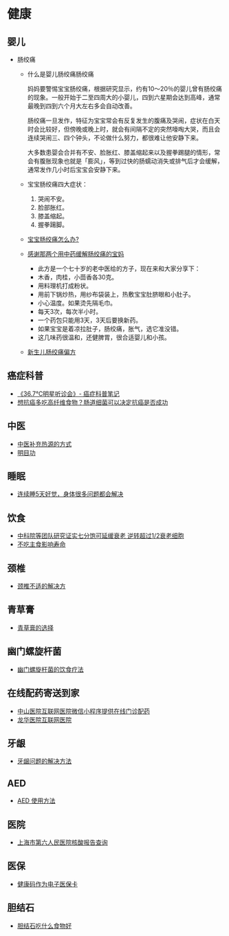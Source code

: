 # 健康

## 婴儿
* 肠绞痛
  * 什么是婴儿肠绞痛肠绞痛
  
      妈妈要警惕宝宝肠绞痛，根据研究显示，约有10～20％的婴儿曾有肠绞痛的现象。一般开始于二至四周大的小婴儿，四到六星期会达到高峰，通常最晚到四到六个月大左右多会自动改善。

      肠绞痛一旦发作，特征为宝宝常会有反复发生的腹痛及哭闹，症状在白天时会比较好，但傍晚或晚上时，就会有间隔不定的突然嚎啕大哭，而且会连续哭闹三、四个钟头，不论做什么努力，都很难让他安静下来。

      大多数患婴会合并有不安、脸胀红、膝盖缩起来以及握拳踢腿的情形，常会有腹胀现象也就是「膨风」，等到过快的肠蠕动消失或排气后才会缓解，通常发作几小时后宝宝会安静下来。

  * 宝宝肠绞痛四大症状：
    1. 哭闹不安。
    2. 脸部胀红。
    3. 膝盖缩起。
    4. 握拳踼脚。

  * [宝宝肠绞痛怎么办?](http://www.babytree.com/ask/detail/991493)

  * [感谢那两个用中药缓解肠绞痛的宝妈](http://www.babytree.com/community/club201400/topic_19439664_1.html)
    * 此方是一个七十岁的老中医给的方子，现在来和大家分享下：
    * 木香，肉桂，小茴香各30克。
    * 用料理机打成粉状。
    * 用前下锅炒热，用纱布袋装上，热敷宝宝肚脐眼和小肚子。
    * 小心温度。如果烫先隔毛巾。
    * 每天3次，每次半小时。
    * 一个药包只能用3天，3天后要换新药。
    * 如果宝宝是着凉拉肚子，肠绞痛，胀气，选它准没错。
    * 这几味药很温和，还健脾胃，很合适婴儿和小孩。

  * [新生儿肠绞痛偏方](http://www.qbaobei.com/chengzhang/656424.html)

## 癌症科普
* [《36.7℃明星听诊会》- 癌症科普笔记](cancer-notes.md)
* [想抗癌多吃高纤维食物？肠道细菌可以决定抗癌是否成功](changdao-xijun-kang-ai.md)

## 中医
* [中医补充热源的方式](heat-supplement-in-chinese-medicine-way.md)
* [明目功](mingmugong.md)

## 睡眠
* [连续睡5天好觉，身体很多问题都会解决](good-sleep-of-5-days.md)

## 饮食 
* [中科院等团队研究证实七分饱可延缓衰老 逆转超过1/2衰老细胞](https://www.sohu.com/a/385608566_100191015)
* [不吃主食影响寿命](buchi-zhushi-yingxiang-shouming.md)

## 颈椎
* [颈椎不适的解决方](neck-vertebrae-problem.md)

## 青草膏
* [青草膏的选择](choice-of-qingcaogao.md)

## 幽门螺旋杆菌
* [幽门螺旋杆菌的饮食疗法](youmenluoxuanganjun-yinshi-zhiliao.md)

## 在线配药寄送到家
* [中山医院互联网医院微信小程序提供在线门诊配药](zhongshan-hospital-online-service.md)
* [龙华医院互联网医院](longhua-hospital-online-service.md)

## 牙龈
* [牙龈问题的解决方法](yayin-problem-solution.md)

## AED
* [AED 使用方法](aed-usage.md)

## 医院
* [上海市第六人民医院核酸报告查询](liuyuan-hesuan-baogao-chaxun.md)

## 医保
* [健康码作为电子医保卡](jiankangma-zuowei-dianzi-yibaoka.md)

## 胆结石
* [胆结石吃什么食物好](danjieshi-chi-shenme-shiwu-hao.md)

